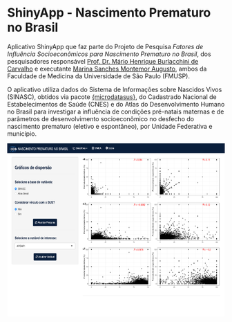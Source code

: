 # ShinyApp - Nascimento Prematuro no Brasil

Aplicativo ShinyApp que faz parte do Projeto de Pesquisa _Fatores de Influência Socioeconômicos para Nascimento Prematuro no Brasil_, 
dos pesquisadores responsável [Prof. Dr. Mário Henrique Burlacchini de Carvalho](http://lattes.cnpq.br/6487014101682789) e executante
[Marina Sanches Montemor Augusto](http://lattes.cnpq.br/8001084546006615), ambos da Faculdade de Medicina da Universidade de São Paulo (FMUSP).

O aplicativo utiliza dados do Sistema de Informações sobre Nascidos Vivos (SINASC), obtidos via pacote [\{microdatasus\}](https://github.com/rfsaldanha/microdatasus), 
do Cadastrado Nacional de Estabelecimentos de Saúde (CNES) e do Atlas do Desenvolvimento Humano no Brasil para investigar a influência de condições pré-natais maternas 
e de parâmetros de desenvolvimento socioeconômico no desfecho do nascimento prematuro (eletivo e espontâneo), por Unidade Federativa e município.

<center><img src="shinyapp.png" width="650" height="400"></center>
